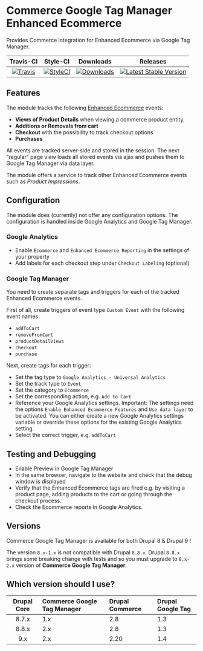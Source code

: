 # Commerce Google Tag Manager Enhanced Ecommerce

Provides Commerce integration for Enhanced Ecommerce via Google Tag Manager.

|       Travis-CI        |        Style-CI         |        Downloads        |         Releases         |
|:----------------------:|:-----------------------:|:-----------------------:|:------------------------:|
| [![Travis](https://travis-ci.org/gridonic/commerce_google_tag_manager.svg?branch=8.x-2.x)](https://travis-ci.org/gridonic/commerce_google_tag_manager) | [![StyleCI](https://styleci.io/repos/85471768/shield)](https://styleci.io/repos/190755687) | [![Downloads](https://img.shields.io/badge/downloads-8.x--2.0-green.svg?style=flat-square)](https://ftp.drupal.org/files/projects/commerce_google_tag_manager-8.x-2.x-dev.tar.gz) | [![Latest Stable Version](https://img.shields.io/badge/release-v2.0-blue.svg?style=flat-square)](https://www.drupal.org/project/commerce_google_tag_manager/releases) |

## Features

The module tracks the following [Enhanced Ecommerce](https://developers.google.com/tag-manager/enhanced-ecommerce)
events:

* **Views of Product Details** when viewing a commerce product entity.
* **Additions or Removals from cart**
* **Checkout** with the possibility to track checkout options
* **Purchases**

All events are tracked server-side and stored in the session. The next "regular" page view
loads all stored events via ajax and pushes them to Google Tag Manager via data layer.

The module offers a service to track other Enhanced Ecommerce events such as _Product Impressions_.

## Configuration

The module does (currently) not offer any configuration options. The configuration is
handled inside Google Analytics and Google Tag Manager.

### Google Analytics

* Enable `Ecommerce` and `Enhanced Ecommerce Reporting` in the settings of your property
* Add labels for each checkout step under `Checkout Labeling` (optional) 

### Google Tag Manager

You need to create separate tags and triggers for each of the tracked Enhanced Ecommerce events.

First of all, create triggers of event type `Custom Event` with the following event
names:

* `addToCart`
* `removeFromCart`
* `productDetailViews`
* `checkout`
* `purchase`

Next, create tags for each trigger:

* Set the tag type to `Google Analytics - Universal Analytics`
* Set the track type to `Event`
* Set the category to `Ecommerce`
* Set the corresponding action, e.g. `Add to Cart`
* Reference your Google Analytics settings.
Important: The settings need the options `Enable Enhanced Ecommerce Features` and `Use data layer`
to be activated. You can either create a new Google Analytics settings variable or override these
options for the existing Google Analytics setting.
* Select the correct trigger, e.g. `addToCart`

## Testing and Debugging

* Enable Preview in Google Tag Manager
* In the same browser, navigate to the website and check that the debug window is displayed
* Verify that the Enhanced Ecommerce tags are fired e.g. by visiting a product page, adding 
products to the cart or going through the checkout process.
* Check the Ecommerce reports in Google Analytics.

## Versions

Commerce Google Tag Manager is available for both Drupal 8 & Drupal 9 !

The version `8.x-1.x` is not compatible with Drupal `8.8.x`.
Drupal `8.8.x` brings some breaking change with tests and so you
must upgrade to `8.x-2.x` version of **Commerce Google Tag Manager**.

## Which version should I use?

|Drupal Core|Commerce Google Tag Manager|Drupal Commerce|Drupal Google Tag|
|:---------:|:-----|:--------------|:--------------|
|8.7.x      |1.x   |2.8            |1.3            |
|8.8.x      |2.x   |2.8            |1.3            |
|9.x        |2.x   |2.20           |1.4           |
